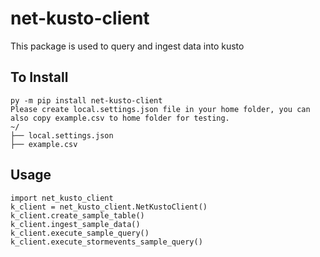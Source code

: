 # net-kusto-client

This package is used to query and ingest data into kusto

## To Install

```
py -m pip install net-kusto-client
Please create local.settings.json file in your home folder, you can also copy example.csv to home folder for testing.
~/
├── local.settings.json
├── example.csv
```

## Usage
```
import net_kusto_client
k_client = net_kusto_client.NetKustoClient()
k_client.create_sample_table()
k_client.ingest_sample_data()
k_client.execute_sample_query()
k_client.execute_stormevents_sample_query()

```